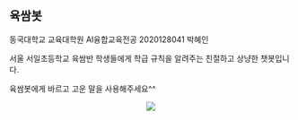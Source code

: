 ## 육쌈봇

동국대학교 교육대학원 AI융합교육전공 2020128041 박혜인

서울 서일초등학교 육쌈반 학생들에게 학급 규칙을 알려주는 친절하고 상냥한 챗봇입니다.

육쌈봇에게 바르고 고운 말을 사용해주세요^^

<center><image src=![noodles](https://user-images.githubusercontent.com/82355513/118577962-4856fc80-b7c6-11eb-83ac-db31dc952715.png)></center>
